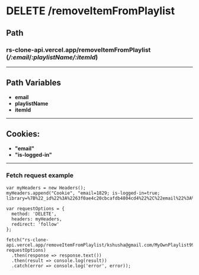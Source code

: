 # DELETE /removeItemFromPlaylist
## Path
### rs-clone-api.vercel.app/removeItemFromPlaylist **(*/:email*/*:playlistName/:itemId*)**
***
## Path Variables
- **email**
- **playlistName**
- **itemId**
***
## Cookies:
* **"email"**
* **"is-logged-in"**
***
### Fetch request example
```
var myHeaders = new Headers();
myHeaders.append("Cookie", "email=1829; is-logged-in=true; library=%7B%22_id%22%3A%2263f0ae4c20cbcafdb4804cd4%22%2C%22email%22%3A%22kshusha%40gmail.com%22%2C%22likedPodcasts%22%3A%5B%5D%2C%22subscribedPodcasts%22%3A%5B%5D%7D");

var requestOptions = {
  method: 'DELETE',
  headers: myHeaders,
  redirect: 'follow'
};

fetch("rs-clone-api.vercel.app/removeItemFromPlaylist/kshusha@gmail.com/MyOwnPlaylist999/12345678", requestOptions)
  .then(response => response.text())
  .then(result => console.log(result))
  .catch(error => console.log('error', error));